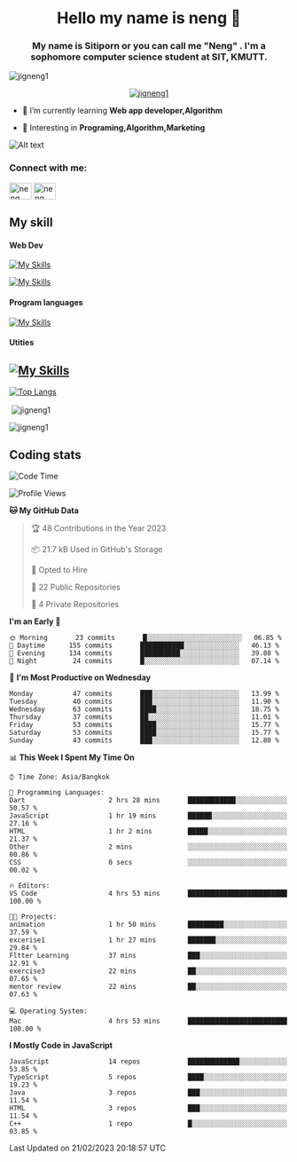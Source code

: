 <h1 align="center">Hello my name is neng 🌈</h1>

<h3 align="center">My name is Sitiporn or you can call me "Neng" . I'm a sophomore computer science student at SIT, KMUTT.</h3>
<p align="left"> <img src="https://komarev.com/ghpvc/?username=jigneng1&label=Profile%20views&color=0e75b6&style=flat" alt="jigneng1" /> </p>

<p align="center"> <a href="https://github.com/ryo-ma/github-profile-trophy"><img src="https://github-profile-trophy.vercel.app/?username=jigneng1&theme=onedark" alt="jigneng1" /></a> </p>


- 🌱 I’m currently learning **Web app developer,Algorithm**

- 💬 Interesting in **Programing,Algorithm,Marketing**


![Alt text](https://spotify-recently-played-readme.vercel.app/api?user=nengzana)

<h3 align="left">Connect with me:</h3>
<p align="left">
<a href="https://fb.com/jigneng1/" target="blank"><img align="center" src="https://raw.githubusercontent.com/rahuldkjain/github-profile-readme-generator/master/src/images/icons/Social/facebook.svg" alt="neng sitiporn" height="30" width="40" /></a>
<a href="https://www.instagram.com/n.neng_/" target="blank"><img align="center" src="https://skillicons.dev/icons?i=instagram" alt="neng sitiporn". height="30" width="40" /></a>
</p>

<h2>My skill </h2> 
<h4>Web Dev </h4>

[![My Skills](https://skillicons.dev/icons?i=js,html,css,sass,bootstrap,react,redux,tailwind,jquery,materialui)](https://skillicons.dev)

[![My Skills](https://skillicons.dev/icons?i=nodejs,express,mongodb,mysql)](https://skillicons.dev)

<h4>Program languages</h4>

[![My Skills](https://skillicons.dev/icons?i=java,py,c,cs,cpp,dotnet)](https://skillicons.dev)

<h4>Utities</h4>

[![My Skills](https://skillicons.dev/icons?i=figma,git,github,ai,pr,ps,ae,vscode)](https://skillicons.dev)
---



[![Top Langs](https://github-readme-stats.vercel.app/api/top-langs/?username=jigneng1&&layout=compact&theme=dracula)](https://github.com/anuraghazra/github-readme-stats)
<p>&nbsp;<img align="center" src="https://github-readme-stats.vercel.app/api?username=jigneng1&show_icons=true&locale=en&theme=dracula" alt="jigneng1" /></p>

<p><img align="center" src="https://github-readme-streak-stats.herokuapp.com/?user=jigneng1&theme=tokyonight_duo&date_format=j%20M%5B%20Y%5D" alt="jigneng1" /></p>

## Coding stats

<!--START_SECTION:waka-->
![Code Time](http://img.shields.io/badge/Code%20Time-133%20hrs%2051%20mins-blue)

![Profile Views](http://img.shields.io/badge/Profile%20Views-108-blue)

**🐱 My GitHub Data** 

> 🏆 48 Contributions in the Year 2023
 > 
> 📦 21.7 kB Used in GitHub's Storage 
 > 
> 💼 Opted to Hire
 > 
> 📜 22 Public Repositories 
 > 
> 🔑 4 Private Repositories  
 > 
**I'm an Early 🐤** 

```text
🌞 Morning       23 commits       █░░░░░░░░░░░░░░░░░░░░░░░░   06.85 % 
🌆 Daytime      155 commits       ███████████░░░░░░░░░░░░░░   46.13 % 
🌃 Evening      134 commits       ██████████░░░░░░░░░░░░░░░   39.88 % 
🌙 Night         24 commits       █░░░░░░░░░░░░░░░░░░░░░░░░   07.14 % 

```
📅 **I'm Most Productive on Wednesday** 

```text
Monday          47 commits       ███░░░░░░░░░░░░░░░░░░░░░░   13.99 % 
Tuesday         40 commits       ███░░░░░░░░░░░░░░░░░░░░░░   11.90 % 
Wednesday       63 commits       ████░░░░░░░░░░░░░░░░░░░░░   18.75 % 
Thursday        37 commits       ██░░░░░░░░░░░░░░░░░░░░░░░   11.01 % 
Friday          53 commits       ████░░░░░░░░░░░░░░░░░░░░░   15.77 % 
Saturday        53 commits       ████░░░░░░░░░░░░░░░░░░░░░   15.77 % 
Sunday          43 commits       ███░░░░░░░░░░░░░░░░░░░░░░   12.80 % 

```


📊 **This Week I Spent My Time On** 

```text
⌚︎ Time Zone: Asia/Bangkok

💬 Programming Languages: 
Dart                     2 hrs 28 mins       ████████████░░░░░░░░░░░░░   50.57 % 
JavaScript               1 hr 19 mins        ██████░░░░░░░░░░░░░░░░░░░   27.16 % 
HTML                     1 hr 2 mins         █████░░░░░░░░░░░░░░░░░░░░   21.37 % 
Other                    2 mins              ░░░░░░░░░░░░░░░░░░░░░░░░░   00.86 % 
CSS                      0 secs              ░░░░░░░░░░░░░░░░░░░░░░░░░   00.02 % 

🔥 Editors: 
VS Code                  4 hrs 53 mins       █████████████████████████   100.00 % 

🐱‍💻 Projects: 
animation                1 hr 50 mins        █████████░░░░░░░░░░░░░░░░   37.59 % 
excerise1                1 hr 27 mins        ███████░░░░░░░░░░░░░░░░░░   29.84 % 
Fltter Learning          37 mins             ███░░░░░░░░░░░░░░░░░░░░░░   12.91 % 
exercise3                22 mins             ██░░░░░░░░░░░░░░░░░░░░░░░   07.65 % 
mentor review            22 mins             ██░░░░░░░░░░░░░░░░░░░░░░░   07.63 % 

💻 Operating System: 
Mac                      4 hrs 53 mins       █████████████████████████   100.00 % 

```

**I Mostly Code in JavaScript** 

```text
JavaScript               14 repos            █████████████░░░░░░░░░░░░   53.85 % 
TypeScript               5 repos             ████░░░░░░░░░░░░░░░░░░░░░   19.23 % 
Java                     3 repos             ███░░░░░░░░░░░░░░░░░░░░░░   11.54 % 
HTML                     3 repos             ███░░░░░░░░░░░░░░░░░░░░░░   11.54 % 
C++                      1 repo              █░░░░░░░░░░░░░░░░░░░░░░░░   03.85 % 

```



 Last Updated on 21/02/2023 20:18:57 UTC
<!--END_SECTION:waka-->

